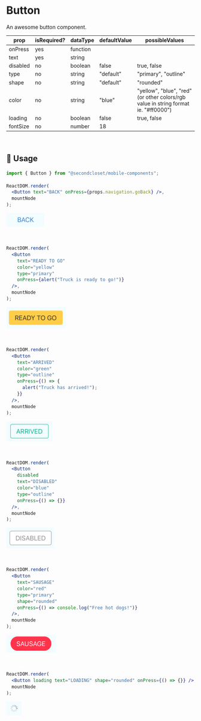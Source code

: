 # Button

An awesome button component.

<!--- https://www.tablesgenerator.com/markdown_tables -->

| prop     | isRequired? | dataType | defaultValue | possibleValues                                                                     |
| -------- | ----------- | -------- | ------------ | ---------------------------------------------------------------------------------- |
| onPress  | yes         | function |              |                                                                                    |
| text     | yes         | string   |              |                                                                                    |
| disabled | no          | boolean  | false        | true, false                                                                        |
| type     | no          | string   | "default"    | "primary", "outline"                                                               |
| shape    | no          | string   | "default"    | "rounded"                                                                          |
| color    | no          | string   | "blue"       | "yellow", "blue", "red" (or other colors/rgb value in string format ie. "#ff0000") |
| loading  | no          | boolean  | false        | true, false                                                                        |
| fontSize | no          | number   | 18           |                                                                                    |

<br/>

## 🔨 Usage

```jsx
import { Button } from "@secondcloset/mobile-components";

ReactDOM.render(
  <Button text="BACK" onPress={props.navigation.goBack} />,
  mountNode
);
```

![Back Button](https://github.com/SecondCloset/mobile-components/blob/master/docs/images/Button/button_back.png?raw=true)

<br/>

```jsx
ReactDOM.render(
  <Button
    text="READY TO GO"
    color="yellow"
    type="primary"
    onPress={alert("Truck is ready to go!")}
  />,
  mountNode
);
```

![Ready Button](https://github.com/SecondCloset/mobile-components/blob/master/docs/images/Button/button_ready.png?raw=true)

<br/>

```jsx
ReactDOM.render(
  <Button
    text="ARRIVED"
    color="green"
    type="outline"
    onPress={() => {
      alert("Truck has arrived!");
    }}
  />,
  mountNode
);
```

![Arrived Button](https://github.com/SecondCloset/mobile-components/blob/master/docs/images/Button/button_arrived.png?raw=true)

<br/>

```jsx
ReactDOM.render(
  <Button
    disabled
    text="DISABLED"
    color="blue"
    type="outline"
    onPress={() => {}}
  />,
  mountNode
);
```

![Disabled Button](https://github.com/SecondCloset/mobile-components/blob/master/docs/images/Button/button_disabled.png?raw=true)

<br/>

```jsx
ReactDOM.render(
  <Button
    text="SAUSAGE"
    color="red"
    type="primary"
    shape="rounded"
    onPress={() => console.log("Free hot dogs!")}
  />,
  mountNode
);
```

![Sausage Button](https://github.com/SecondCloset/mobile-components/blob/master/docs/images/Button/button_sausage.png?raw=true)

<br/>

```jsx
ReactDOM.render(
  <Button loading text="LOADING" shape="rounded" onPress={() => {}} />,
  mountNode
);
```

![Loading Button](https://github.com/SecondCloset/mobile-components/blob/master/docs/images/Button/button_loading.png?raw=true)
